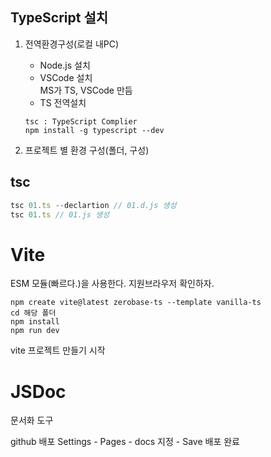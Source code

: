 ## TypeScript 설치
1. 전역환경구성(로컬 내PC)
    + Node.js 설치  
    + VSCode 설치  
        MS가 TS, VSCode 만듬
    + TS 전역설치
    ```terminal
    tsc : TypeScript Complier
    npm install -g typescript --dev
    ```

2. 프로젝트 별 환경 구성(폴더, 구성)


## tsc
```javascript
tsc 01.ts --declartion // 01.d.js 생성
tsc 01.ts // 01.js 생성
```

# Vite 
ESM 모듈(빠르다.)을 사용한다. 지원브라우저 확인하자.  

```terminal
npm create vite@latest zerobase-ts --template vanilla-ts
cd 해당 폴더
npm install
npm run dev
```
vite 프로젝트 만들기 시작


# JSDoc
문서화 도구

github  배포
Settings - Pages - docs 지정 - Save 배포 완료